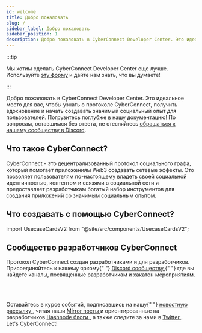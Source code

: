 ```yaml
---
id: welcome
title: Добро пожаловать
slug: /
sidebar_label: Добро пожаловать
sidebar_position: 1
description: Добро пожаловать в CyberConnect Developer Center. Это идеальное место для вас, чтобы узнать о протоколе CyberConnect, получить вдохновение и начать создавать значимый социальный опыт для пользователей.
---
```


:::tip

Мы хотим сделать CyberConnect Developer Center еще лучше. Используйте [эту форму](https://9txmc3wk3bc.typeform.com/to/Oapbu1SX) и дайте нам знать, что вы думаете!

:::

Добро пожаловать в CyberConnect Developer Center. Это идеальное место для вас, чтобы узнать о протоколе CyberConnect, получить вдохновение и начать создавать значимый социальный опыт для пользователей. Погрузитесь поглубже в нашу документацию! По вопросам, оставшимся без ответа, не стесняйтесь [обращаться к нашему сообществу в Discord](https://discord.com/invite/cUc8VRGmPs).

## Что такое CyberConnect?

CyberConnect - это децентрализованный протокол социального графа, который помогает приложениям Web3 создавать сетевые эффекты. Это позволяет пользователям по-настоящему владеть своей социальной идентичностью, контентом и связями в социальной сети и предоставляет разработчикам богатый набор инструментов для создания приложений со значимым социальным опытом.

## Что создавать с помощью CyberConnect?

import UsecaseCardsV2 from "@site/src/components/UsecaseCardsV2";

<UsecaseCardsV2 />

<div className="welcomeCard">
    <h2 className="anchor" id="cyberconnect-developer-community">
        Сообщество разработчиков CyberConnect
        <a
            className="hash-link"
            href="#cyberconnect-developer-community"
            title="Direct link to heading"></a>
    </h2>
    <p>
        Протокол CyberConnect создан разработчиками и для разработчиков. Присоединяйтесь к нашему яркому{" "}
        <a
            href="https://discord.com/invite/cUc8VRGmPs"
            target="_blank"
            rel="noopener noreferrer">
            Discord сообществу
        </a>{" "}
        где вы найдете каналы, посвященные разработчикам и хакатон мероприятиям.
    </p>
    <br></br>
    <p>
    Оставайтесь в курсе событий, подписавшись на нашу{" "}
        <a
            href="https://www.getrevue.co/profile/cyberconnect"
            target="_blank"
            rel="noopener noreferrer">
            новостную рассылку
        </a>
        , читая наши <a
            href="https://mirror.xyz/cyberlab.eth"
            target="_blank"
            rel="noopener noreferrer">
            Mirror посты 
        </a> и ориентированные на разработчиков <a
            href="https://cyberconnect.hashnode.dev/"
            target="_blank"
            rel="noopener noreferrer">
            Hashnode блоги
        </a>, а также следите за нами в <a
            href="https://twitter.com/CyberConnectHQ"
            target="_blank"
            rel="noopener noreferrer">
            Twitter
        </a>. Let's CyberConnect!
    </p>
</div>
